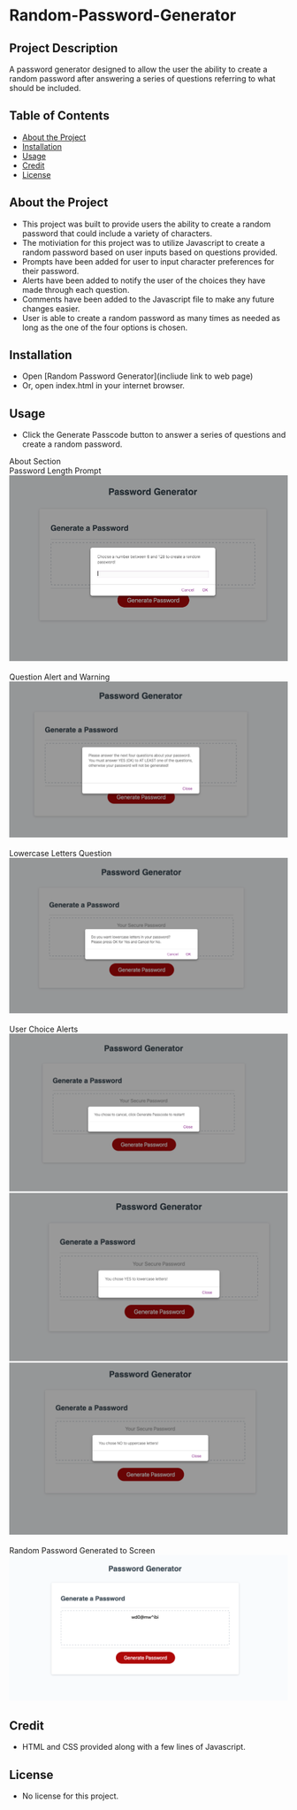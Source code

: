 # Random-Password-Generator

## Project Description

A password generator designed to allow the user the ability to create a random password after answering a series of questions referring to what should be included.

## Table of Contents 

- [About the Project](#about-the-project)
- [Installation](#installation)
- [Usage](#usage)
- [Credit](#credit)
- [License](#license)

## About the Project

- This project was built to provide users the ability to create a random password that could include a variety of characters.
- The motiviation for this project was to utilize Javascript to create a random password based on user inputs based on questions provided.
- Prompts have been added for user to input character preferences for their password.
- Alerts have been added to notify the user of the choices they have made through each question.
- Comments have been added to the Javascript file to make any future changes easier.
- User is able to create a random password as many times as needed as long as the one of the four options is chosen.

## Installation

- Open [Random Password Generator](incliude link to web page) 
- Or, open index.html in your internet browser.

## Usage

- Click the Generate Passcode button to answer a series of questions and create a random password.

About Section \
Password Length Prompt \
![Password Length Prompt](Assets/images/password_length_prompt.png) \
\
Question Alert and Warning \
![Question Alert and Warning](Assets/images/upcoming_questions_alert.png) \
\
Lowercase Letters Question \
![Lowercase Letters Question](Assets/images/lowecase_letters_confirm.png) \
\
User Choice Alerts \
![You chose Cancel](Assets/images/cancel_alert.png) \
![You chose YES](Assets/images/yes_alert.png) \
![You chose NO](Assets/images/no_alert.png) \
\
Random Password Generated to Screen \
![Random Password Generated](Assets/images/random_password_generated.png) 

## Credit

- HTML and CSS provided along with a few lines of Javascript.

## License

- No license for this project.